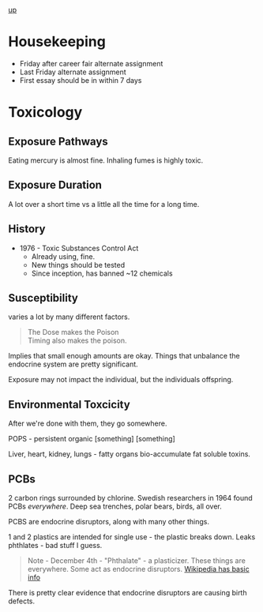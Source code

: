 [up](../index.md)

# Housekeeping

- Friday after career fair alternate assignment
- Last Friday alternate assignment
- First essay should be in within 7 days

# Toxicology

## Exposure Pathways

Eating mercury is almost fine. Inhaling fumes is highly toxic.

## Exposure Duration

A lot over a short time vs a little all the time for a long time.

## History

- 1976 - Toxic Substances Control Act
	- Already using, fine.
	- New things should be tested
	- Since inception, has banned ~12 chemicals

## Susceptibility

varies a lot by many different factors.

> The Dose makes the Poison  
> Timing also makes the poison.

Implies that small enough amounts are okay. Things that unbalance the
endocrine system are pretty significant.

Exposure may not impact the individual, but the individuals offspring.

## Environmental Toxcicity

After we're done with them, they go somewhere.

POPS - persistent organic [something] [something]

Liver, heart, kidney, lungs - fatty organs bio-accumulate fat soluble toxins.

## PCBs

2 carbon rings surrounded by chlorine. Swedish researchers in 1964 found PCBs
*everywhere*. Deep sea trenches, polar bears, birds, all over.

PCBS are endocrine disruptors, along with many other things.

1 and 2 plastics are intended for single use - the plastic breaks down. Leaks
phthlates - bad stuff I guess.

> Note - December 4th - "Phthalate" - a plasticizer. These things are everywhere. Some act as endocrine disruptors. [Wikipedia has basic info](https://en.wikipedia.org/wiki/Phthalate)

There is pretty clear evidence that endocrine disruptors are causing birth defects.
